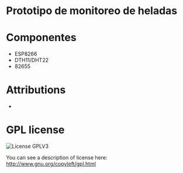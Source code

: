 # Prototipo de monitoreo de heladas

# Componentes
- ESP8266
- DTH11/DHT22
- 82655

# Attributions
-

# GPL license
![License GPLV3](http://www.gnu.org/graphics/gplv3-127x51.png)

You can see a description of license here:
http://www.gnu.org/copyleft/gpl.html
